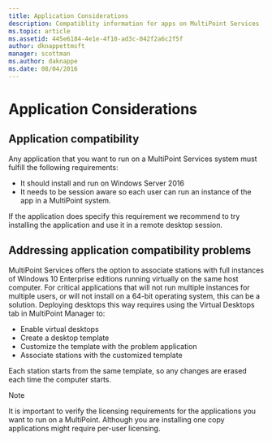 ```yaml
---
title: Application Considerations
description: Compatiblity information for apps on MultiPoint Services
ms.topic: article
ms.assetid: 445e6184-4e1e-4f10-ad3c-042f2a6c2f5f
author: dknappettmsft
manager: scottman
ms.author: daknappe
ms.date: 08/04/2016
---
```

# Application Considerations

## Application compatibility

Any application that you want to run on a MultiPoint Services system must fulfill the following requirements:

- It should install and run on Windows Server 2016
- It needs to be session aware so each user can run an instance of the app in a MultiPoint system.

If the application does specify this requirement we recommend to try installing the application and use it in a remote desktop session.

## Addressing application compatibility problems
MultiPoint Services offers the option to associate stations with full instances of Windows 10 Enterprise editions running virtually on the same host computer. For critical applications that will not run multiple instances for multiple users, or will not install on a 64-bit operating system, this can be a solution. Deploying desktops this way requires using the Virtual Desktops tab in MultiPoint Manager to:

-   Enable virtual desktops
-   Create a desktop template
-   Customize the template with the problem application
-   Associate stations with the customized template

Each station starts from the same template, so any changes are erased each time the computer starts.

>[!NOTE]
>It is important to verify the licensing requirements for the applications you want to run on a MultiPoint. Although you are installing one copy applications might require per-user licensing.

